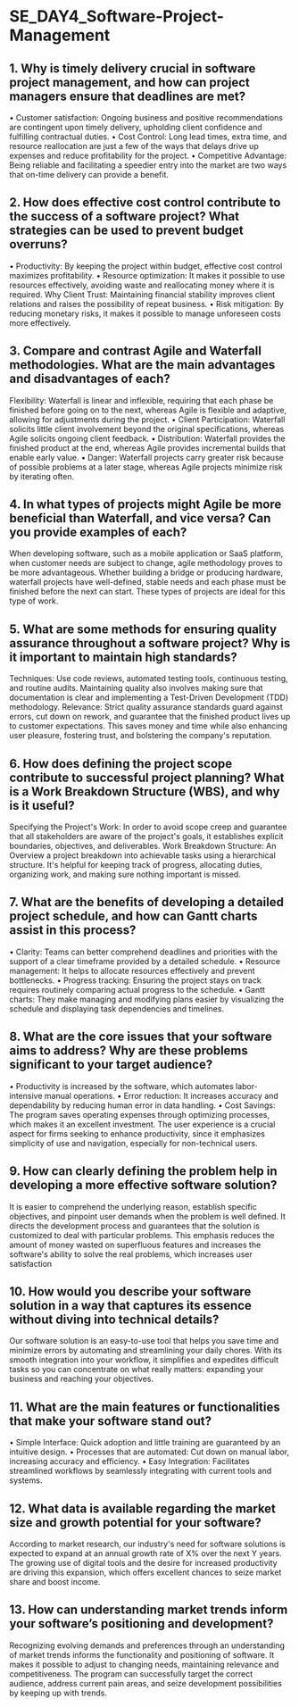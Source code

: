 # SE_DAY4_Software-Project-Management
## 1. Why is timely delivery crucial in software project management, and how can project managers ensure that deadlines are met?
• Customer satisfaction: Ongoing business and positive recommendations are contingent upon timely delivery, upholding client confidence and fulfilling contractual duties. 
• Cost Control: Long lead times, extra time, and resource reallocation are just a few of the ways that delays drive up expenses and reduce profitability for the project.
• Competitive Advantage: Being reliable and facilitating a speedier entry into the market are two ways that on-time delivery can provide a benefit.
## 2. How does effective cost control contribute to the success of a software project? What strategies can be used to prevent budget overruns?
• Productivity: By keeping the project within budget, effective cost control maximizes profitability. 
• Resource optimization: It makes it possible to use resources effectively, avoiding waste and reallocating money where it is required.
Why Client Trust: Maintaining financial stability improves client relations and raises the possibility of repeat business. 
• Risk mitigation: By reducing monetary risks, it makes it possible to manage unforeseen costs more effectively.
## 3. Compare and contrast Agile and Waterfall methodologies. What are the main advantages and disadvantages of each?
Flexibility: Waterfall is linear and inflexible, requiring that each phase be finished before going on to the next, whereas Agile is flexible and adaptive, allowing for adjustments during the project. 
• Client Participation: Waterfall solicits little client involvement beyond the original specifications, whereas Agile solicits ongoing client feedback.
• Distribution: Waterfall provides the finished product at the end, whereas Agile provides incremental builds that enable early value. 
• Danger: Waterfall projects carry greater risk because of possible problems at a later stage, whereas Agile projects minimize risk by iterating often.

## 4. In what types of projects might Agile be more beneficial than Waterfall, and vice versa? Can you provide examples of each?
When developing software, such as a mobile application or SaaS platform, when customer needs are subject to change, agile methodology proves to be more advantageous. 
Whether building a bridge or producing hardware, waterfall projects have well-defined, stable needs and each phase must be finished before the next can start. These types of projects are ideal for this type of work.
## 5. What are some methods for ensuring quality assurance throughout a software project? Why is it important to maintain high standards?
Techniques: Use code reviews, automated testing tools, continuous testing, and routine audits. Maintaining quality also involves making sure that documentation is clear and implementing a Test-Driven Development (TDD) methodology. 
Relevance: Strict quality assurance standards guard against errors, cut down on rework, and guarantee that the finished product lives up to customer expectations. This saves money and time while also enhancing user pleasure, fostering trust, and bolstering the company's reputation.

## 6. How does defining the project scope contribute to successful project planning? What is a Work Breakdown Structure (WBS), and why is it useful?
Specifying the Project's Work: In order to avoid scope creep and guarantee that all stakeholders are aware of the project's goals, it establishes explicit boundaries, objectives, and deliverables. 
Work Breakdown Structure: An Overview a project breakdown into achievable tasks using a hierarchical structure. It's helpful for keeping track of progress, allocating duties, organizing work, and making sure nothing important is missed.

## 7. What are the benefits of developing a detailed project schedule, and how can Gantt charts assist in this process?
• Clarity: Teams can better comprehend deadlines and priorities with the support of a clear timeframe provided by a detailed schedule. 
• Resource management: It helps to allocate resources effectively and prevent bottlenecks.
• Progress tracking: Ensuring the project stays on track requires routinely comparing actual progress to the schedule. 
• Gantt charts: They make managing and modifying plans easier by visualizing the schedule and displaying task dependencies and timelines. 
## 8. What are the core issues that your software aims to address? Why are these problems significant to your target audience?
• Productivity is increased by the software, which automates labor-intensive manual operations. 
• Error reduction: It increases accuracy and dependability by reducing human error in data handling. 
• Cost Savings: The program saves operating expenses through optimizing processes, which makes it an excellent investment. 
The user experience is a crucial aspect for firms seeking to enhance productivity, since it emphasizes simplicity of use and navigation, especially for non-technical users.
## 9. How can clearly defining the problem help in developing a more effective software solution?
It is easier to comprehend the underlying reason, establish specific objectives, and pinpoint user demands when the problem is well defined. It directs the development process and guarantees that the solution is customized to deal with particular problems. This emphasis reduces the amount of money wasted on superfluous features and increases the software's ability to solve the real problems, which increases user satisfaction
## 10. How would you describe your software solution in a way that captures its essence without diving into technical details?
Our software solution is an easy-to-use tool that helps you save time and minimize errors by automating and streamlining your daily chores. With its smooth integration into your workflow, it simplifies and expedites difficult tasks so you can concentrate on what really matters: expanding your business and reaching your objectives.
## 11. What are the main features or functionalities that make your software stand out?
• Simple Interface: Quick adoption and little training are guaranteed by an intuitive design. 
• Processes that are automated: Cut down on manual labor, increasing accuracy and efficiency.
• Easy Integration: Facilitates streamlined workflows by seamlessly integrating with current tools and systems. 

## 12. What data is available regarding the market size and growth potential for your software?
According to market research, our industry's need for software solutions is expected to expand at an annual growth rate of X% over the next Y years. The growing use of digital tools and the desire for increased productivity are driving this expansion, which offers excellent chances to seize market share and boost income.
## 13. How can understanding market trends inform your software’s positioning and development?
Recognizing evolving demands and preferences through an understanding of market trends informs the functionality and positioning of software. It makes it possible to adjust to changing needs, maintaining relevance and competitiveness. The program can successfully target the correct audience, address current pain areas, and seize development possibilities by keeping up with trends.
